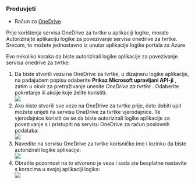 ### <a name="prerequisites"></a>Preduvjeti
- Račun za [OneDrive](http://OneDrive.com) 

Prije korištenja servisa OneDrive za tvrtke u aplikaciji logike, morate Autorizirajte aplikaciju logike za povezivanje servisa onedrive za tvrtke. Srećom, to možete jednostavno iz unutar aplikacije logike portala za Azure. 

Evo nekoliko koraka da biste autorizirali logike aplikacije za povezivanje servisa onedrive za tvrtke:

1. Da biste stvorili vezu na OneDrive za tvrtke, u dizajneru logike aplikacije, na padajućem popisu odaberite **Prikaz Microsoft upravljani API-ji** , zatim u okvir za pretraživanje unesite *OneDrive za tvrtke* . Odaberite pokretanje ili akcije koje želite koristiti:  
  ![](./media/connectors-create-api-onedriveforbusiness/onedriveforbusiness-1.png)
2. Ako niste stvorili sve veze na OneDrive za tvrtke prije, ćete dobiti upit možete unijeti na servisu OneDrive za tvrtke vjerodajnice. Te vjerodajnice koristit će se da biste autorizirali logike aplikacije za povezivanje s i pristupiti na servisu OneDrive za račun poslovnih podataka:  
  ![](./media/connectors-create-api-onedriveforbusiness/onedriveforbusiness-2.png)
3. Navedite na servisu OneDrive za tvrtke korisničko ime i lozinku da biste autorizirali logike aplikacije:  
  ![](./media/connectors-create-api-onedriveforbusiness/onedriveforbusiness-3.png)   
4. Obratite pozornost na to stvoreno je veza i sada ste besplatne nastavite s koracima u svojoj aplikaciji logika:  
  ![](./media/connectors-create-api-onedriveforbusiness/onedriveforbusiness-4.png)   
